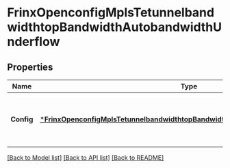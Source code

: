 # FrinxOpenconfigMplsTetunnelbandwidthtopBandwidthAutobandwidthUnderflow

## Properties
Name | Type | Description | Notes
------------ | ------------- | ------------- | -------------
**Config** | [***FrinxOpenconfigMplsTetunnelbandwidthtopBandwidthAutobandwidthUnderflowConfig**](frinx.openconfig.mpls.tetunnelbandwidthtop.bandwidth.autobandwidth.underflow.Config.md) | Optional[Config information for MPLS underflow bandwidth adjustment] REF:Optional.empty | [optional] [default to null]

[[Back to Model list]](../README.md#documentation-for-models) [[Back to API list]](../README.md#documentation-for-api-endpoints) [[Back to README]](../README.md)


